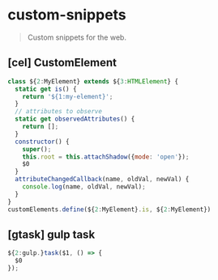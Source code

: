 # custom-snippets
> Custom snippets for the web.

## [cel] CustomElement

```js
class ${2:MyElement} extends ${3:HTMLElement} {
  static get is() {
    return '${1:my-element}';
  }
  // attributes to observe
  static get observedAttributes() {
    return [];
  }
  constructor() {
    super();
    this.root = this.attachShadow({mode: 'open'});
    $0
  }
  attributeChangedCallback(name, oldVal, newVal) {
    console.log(name, oldVal, newVal);
  }
}
customElements.define(${2:MyElement}.is, ${2:MyElement})
```

## [gtask] gulp task

```js
${2:gulp.}task($1, () => {
  $0
});
```

